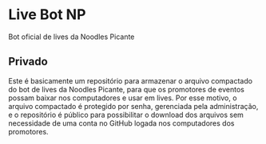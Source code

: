 # Live Bot NP
Bot oficial de lives da Noodles Picante

## Privado
Este é basicamente um repositório para armazenar o arquivo compactado do bot de lives da Noodles Picante, para que os promotores de eventos possam baixar nos computadores e usar em lives.
Por esse motivo, o arquivo compactado é protegido por senha, gerenciada pela administração, e o repositório é público para possibilitar o download dos arquivos sem necessidade de uma conta no GitHub logada nos computadores dos promotores.